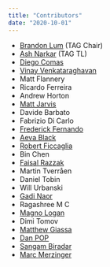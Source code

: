 ```yaml
---
title: "Contributors"
date: "2020-10-01"
---
```


- [Brandon Lum](https://github.com/lumjjb) (TAG Chair)
- [Ash Narkar](https://github.com/ashutosh-narkar) (TAG TL)
- [Diego Comas](https://github.com/dcomas)
- [Vinay Venkataraghavan](https://github.com/vinayvenkat)
- Matt Flannery
- Ricardo Ferreira
- Andrew Horton
- [Matt Jarvis](https://github.com/mattj-io)
- Davide Barbato
- Fabrizio Di Carlo
- [Frederick Fernando](https://github.com/freddyfernando)
- [Aeva Black](https://github.com/AevaOnline)
- [Robert Ficcaglia](https://github.com/rficcaglia)
- Bin Chen
- [Faisal Razzak](https://github.com/faisalrazzak)
- Martin Tverråen
- Daniel Tobin
- Will Urbanski
- [Gadi Naor](https://github.com/gadinaor)
- Ragashree M C
- [Magno Logan](https://github.com/magnologan)
- Dimi Tomov
- [Matthew Giassa](https://github.com/IAXES)
- [Dan POP](https://github.com/danpopsd)
- [Sangam Biradar](https://github.com/sangam14)
- [Marc Merzinger](https://github.com/MMerzinger)
